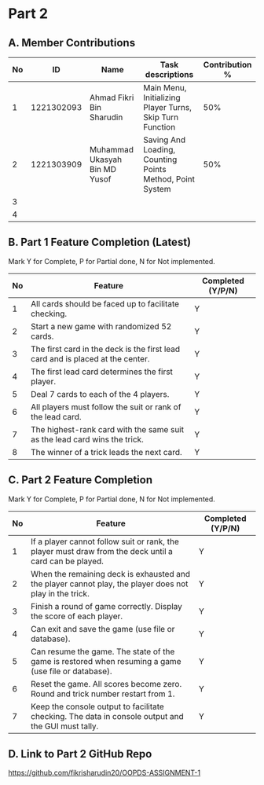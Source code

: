 # Part 2

## A. Member Contributions

No | ID         | Name                          | Task descriptions                                           | Contribution %
-- | ---------- | ----------------------------  | ----------------------------------------------------------- | --------------
1  | 1221302093 | Ahmad Fikri Bin Sharudin      | Main Menu, Initializing Player Turns, Skip Turn Function    |       50%
2  | 1221303909 | Muhammad Ukasyah Bin MD Yusof | Saving And Loading, Counting Points Method, Point System    |       50%
3  |            |                               |                                                             |
4  |            |                               |                                                             |


## B. Part 1 Feature Completion (Latest)

Mark Y for Complete, P for Partial done, N for Not implemented.

No | Feature                                                                         | Completed (Y/P/N)
-- | ------------------------------------------------------------------------------- | -----------------
1  | All cards should be faced up to facilitate checking.                            |         Y
2  | Start a new game with randomized 52 cards.                                      |         Y
3  | The first card in the deck is the first lead card and is placed at the center.  |         Y
4  | The first lead card determines the first player.                                |         Y
5  | Deal 7 cards to each of the 4 players.                                          |         Y
6  | All players must follow the suit or rank of the lead card.                      |         Y
7  | The highest-rank card with the same suit as the lead card wins the trick.       |         Y
8  | The winner of a trick leads the next card.                                      |         Y


## C. Part 2 Feature Completion

Mark Y for Complete, P for Partial done, N for Not implemented.

No | Feature                                                                                                                               | Completed (Y/P/N)
-- | ------------------------------------------------------------------------------------------------------------------------------------- | -----------------
1  | If a player cannot follow suit or rank, the player must draw from the deck until a card can be played.                                |         Y
2  | When the remaining deck is exhausted and the player cannot play, the player does not play in the trick.                               |         Y
3  | Finish a round of game correctly. Display the score of each player.                                                                   |         Y
4  | Can exit and save the game (use file or database).                                                                                    |         Y
5  | Can resume the game. The state of the game is restored when resuming a game (use file or database).                                   |         Y
6  | Reset the game. All scores become zero. Round and trick number restart from 1.                                                        |         Y
7  | Keep the console output to facilitate checking. The data in console output and the GUI must tally.                                    |         Y



## D. Link to Part 2 GitHub Repo

https://github.com/fikrisharudin20/OOPDS-ASSIGNMENT-1

